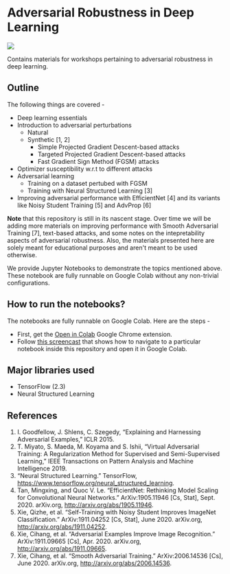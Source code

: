 # Adversarial Robustness in Deep Learning

![](https://i.imgur.com/sZvPXIR.png)

Contains materials for workshops pertaining to adversarial robustness in deep learning. 

## Outline 

The following things are covered -

* Deep learning essentials
* Introduction to adversarial perturbations
	* Natural
	* Synthetic [1, 2]
		* Simple Projected Gradient Descent-based attacks
		* Targeted Projected Gradient Descent-based attacks
		* Fast Gradient Sign Method (FGSM) attacks
* Optimizer susceptibility w.r.t to different attacks
* Adversarial learning
	* Training on a dataset pertubed with FGSM
	* Training with Neural Structured Learning [3]
* Improving adversarial performance with EfficientNet [4] and its variants like Noisy Student Training [5] and AdvProp [6]

**Note** that this repository is still in its nascent stage. Over time we will be adding more materials on improving performance with Smooth Adversarial Training [7], text-based attacks, and some notes on the intepretability aspects of adversarial robustness. Also, the materials presented here are solely meant for educational purposes and aren't meant to be used otherwise. 

We provide Jupyter Notebooks to demonstrate the topics mentioned above. These notebook are fully runnable on Google Colab without any non-trivial configurations. 

## How to run the notebooks?

The notebooks are fully runnable on Google Colab. Here are the steps - 
* First, get the [Open in Colab](https://chrome.google.com/webstore/detail/open-in-colab/iogfkhleblhcpcekbiedikdehleodpjo?hl=en) Google Chrome extension. 
* Follow [this screencast](https://www.loom.com/share/602f3d0823ae40e3b6d5a8187d421a37) that shows how to navigate to a particular notebook inside this repository and open it in Google Colab. 

## Major libraries used

* TensorFlow (2.3)
* Neural Structured Learning

## References

1. I. Goodfellow, J. Shlens, C. Szegedy, “Explaining and Harnessing Adversarial Examples,” ICLR 2015.
2. T. Miyato, S. Maeda, M. Koyama and S. Ishii, “Virtual Adversarial Training: A Regularization Method for Supervised and Semi-Supervised Learning,” IEEE Transactions on Pattern Analysis and Machine Intelligence 2019.
3. “Neural Structured Learning.” TensorFlow, https://www.tensorflow.org/neural_structured_learning.
4. Tan, Mingxing, and Quoc V. Le. “EfficientNet: Rethinking Model Scaling for Convolutional Neural Networks.” ArXiv:1905.11946 [Cs, Stat], Sept. 2020. arXiv.org, http://arxiv.org/abs/1905.11946.
5. Xie, Qizhe, et al. “Self-Training with Noisy Student Improves ImageNet Classification.” ArXiv:1911.04252 [Cs, Stat], June 2020. arXiv.org, http://arxiv.org/abs/1911.04252.
6. Xie, Cihang, et al. “Adversarial Examples Improve Image Recognition.” ArXiv:1911.09665 [Cs], Apr. 2020. arXiv.org, http://arxiv.org/abs/1911.09665.
7. Xie, Cihang, et al. “Smooth Adversarial Training.” ArXiv:2006.14536 [Cs], June 2020. arXiv.org, http://arxiv.org/abs/2006.14536.
